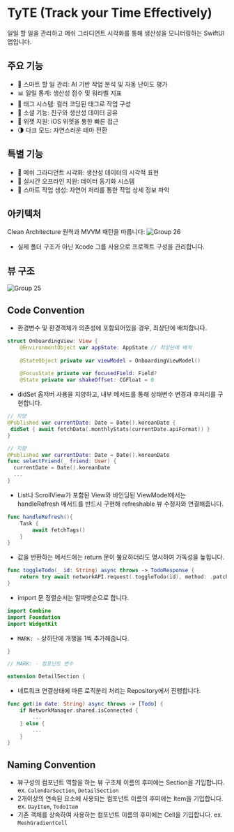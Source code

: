 # TyTE (Track your Time Effectively)
일일 할 일을 관리하고 메쉬 그라디언트 시각화를 통해 생산성을 모니터링하는 SwiftUI 앱입니다.

## 주요 기능
- 🎯 스마트 할 일 관리: AI 기반 작업 분석 및 자동 난이도 평가
- 📊 일일 통계: 생산성 점수 및 워라벨 지표
- 🎨 태그 시스템: 컬러 코딩된 태그로 작업 구성
- 👥 소셜 기능: 친구와 생산성 데이터 공유
- 🔄 위젯 지원: iOS 위젯을 통한 빠른 접근
- 🌗 다크 모드: 자연스러운 테마 전환

## 특별 기능
- 🌈 메쉬 그라디언트 시각화: 생산성 데이터의 시각적 표현
- 📱 실시간 오프라인 지원: 데이터 동기화 시스템
- 🤖 스마트 작업 생성: 자연어 처리를 통한 작업 상세 정보 파악

## 아키텍처
Clean Architecture 원칙과 MVVM 패턴을 따릅니다:
![Group 26](https://github.com/user-attachments/assets/38ec6f91-98e0-4fa3-a3cb-151bd29d66b3)
* 실제 폴더 구조가 아닌 Xcode 그룹 사용으로 프로젝트 구성을 관리합니다.

## 뷰 구조
![Group 25](https://github.com/user-attachments/assets/fbcb3da3-4c01-4360-a82c-435b76decbff)


## Code Convention
- 환경변수 및 환경객체가 의존성에 포함되어있을 경우, 최상단에 배치합니다.
```swift
struct OnboardingView: View {
    @EnvironmentObject var appState: AppState // 최상단에 배치
    
    @StateObject private var viewModel = OnboardingViewModel()
    
    @FocusState private var focusedField: Field?
    @State private var shakeOffset: CGFloat = 0
```

- didSet 옵저버 사용을 지양하고, 내부 메서드를 통해 상태변수 변경과 후처리를 구현합니다.
```swift
// 지양
@Published var currentDate: Date = Date().koreanDate {
 didSet { await fetchData(.monthlyStats(currentDate.apiFormat)) }
}

// 지향
@Published var currentDate: Date = Date().koreanDate
func selectFriend(_ friend: User) {
  currentDate = Date().koreanDate
  ... 
}
```

- List나 ScrollView가 포함된 View와 바인딩된 ViewModel에서는 handleRefresh 메서드를 반드시 구현해 refreshable 뷰 수정자와 연결해줍니다.
```swift
func handleRefresh(){
    Task {
        await fetchTags()
    }
}
```

- 값을 반환하는 메서드에는 return 문이 붎요하더라도 명시하여 가독성을 높힙니다.
```swift
func toggleTodo(_ id: String) async throws -> TodoResponse {
    return try await networkAPI.request(.toggleTodo(id), method: .patch, parameters: nil)
}
```

- import 문 정렬순서는 알파벳순으로 합니다.
```swift
import Combine
import Foundation
import WidgetKit
```

- ``MARK: -`` 상하단에 개행을 1씩 추가해줍니다.
```swift
}

// MARK: - 컴포넌트 변수

extension DetailSection {
```

- 네트워크 연결상태에 따른 로직분리 처리는 Repository에서 진행합니다.
```swift
func get(in date: String) async throws -> [Todo] {
    if NetworkManager.shared.isConnected {
        ...
    } else {
        ...
    }
}
```

## Naming Convention
- 뷰구성의 컴포넌트 역할을 하는 뷰 구조체 이름의 후미에는 Section을 기입합니다.
ex. ``CalendarSection``, ``DetailSection``
- 2개이상의 연속된 요소에 사용되는 컴포넌트 이름의 후미에는 Item을 기입합니다.
ex. ``DayItem``, ``TodoItem``
- 기존 객체를 상속하여 사용하는 컴포넌트 이름의 후미에는 Cell을 기입합니다.
ex. ``MeshGradientCell``

